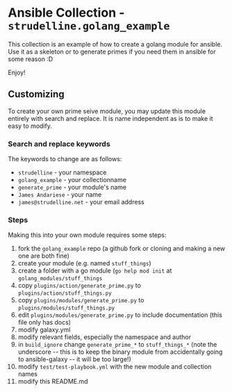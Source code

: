 # Ansible Collection - `strudelline.golang_example`

This collection is an example of how to create a golang module
for ansible.  Use it as a skeleton or to generate primes if you
need them in ansible for some reason :D

Enjoy!

## Customizing

To create your own prime seive module, you may update this module entirely with search and replace.  It is name independent as is to make it easy to modify.

### Search and replace keywords
The keywords to change are as follows:

* `strudelline` - your namespace
* `golang_example` - your collectionname
* `generate_prime` - your module's name
* `James Andariese` - your name
* `james@strudelline.net` - your email address


### Steps
Making this into your own module requires some steps:

1) fork the `golang_example` repo (a github fork or cloning and making a new one are both fine)
2) create your module (e.g. named `stuff_things`)
  1) create a folder with a go module (`go help mod init` at `golang_modules/stuff_things`
  2) copy `plugins/action/generate_prime.py` to `plugins/action/stuff_things.py`
  3) copy `plugins/modules/generate_prime.py` to `plugins/modules/stuff_things.py`
  4) edit `plugins/modules/generate_prime.py` to include documentation (this file only has docs)
3) modify galaxy.yml
  1) modify relevant fields, especially the namespace and author
  2) in `build_ignore` change `generate_prime_*` to `stuff_things_*` (note the underscore -- this is to keep the binary module from accidentally going to ansible-galaxy -- it will be too large!)
4) modify `test/test-playbook.yml` with the new module and collection names
5) modify this README.md
